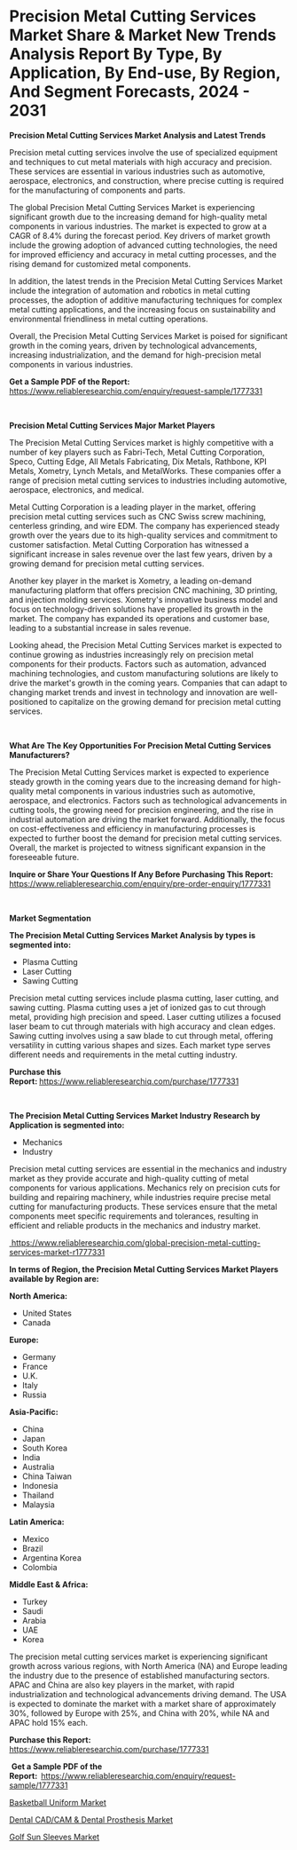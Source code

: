 <p><h1>Precision Metal Cutting Services Market Share & Market New Trends Analysis Report By Type, By Application, By End-use, By Region, And Segment Forecasts, 2024 - 2031</h1></p><p><strong>Precision Metal Cutting Services Market Analysis and Latest Trends</strong></p>
<p><p>Precision metal cutting services involve the use of specialized equipment and techniques to cut metal materials with high accuracy and precision. These services are essential in various industries such as automotive, aerospace, electronics, and construction, where precise cutting is required for the manufacturing of components and parts.</p><p>The global Precision Metal Cutting Services Market is experiencing significant growth due to the increasing demand for high-quality metal components in various industries. The market is expected to grow at a CAGR of 8.4% during the forecast period. Key drivers of market growth include the growing adoption of advanced cutting technologies, the need for improved efficiency and accuracy in metal cutting processes, and the rising demand for customized metal components.</p><p>In addition, the latest trends in the Precision Metal Cutting Services Market include the integration of automation and robotics in metal cutting processes, the adoption of additive manufacturing techniques for complex metal cutting applications, and the increasing focus on sustainability and environmental friendliness in metal cutting operations.</p><p>Overall, the Precision Metal Cutting Services Market is poised for significant growth in the coming years, driven by technological advancements, increasing industrialization, and the demand for high-precision metal components in various industries.</p></p>
<p><strong>Get a Sample PDF of the Report:&nbsp;</strong> <a href="https://www.reliableresearchiq.com/enquiry/request-sample/1777331">https://www.reliableresearchiq.com/enquiry/request-sample/1777331</a></p>
<p>&nbsp;</p>
<p><strong>Precision Metal Cutting Services Major Market Players</strong></p>
<p><p>The Precision Metal Cutting Services market is highly competitive with a number of key players such as Fabri-Tech, Metal Cutting Corporation, Speco, Cutting Edge, All Metals Fabricating, Dix Metals, Rathbone, KPI Metals, Xometry, Lynch Metals, and MetalWorks. These companies offer a range of precision metal cutting services to industries including automotive, aerospace, electronics, and medical.</p><p>Metal Cutting Corporation is a leading player in the market, offering precision metal cutting services such as CNC Swiss screw machining, centerless grinding, and wire EDM. The company has experienced steady growth over the years due to its high-quality services and commitment to customer satisfaction. Metal Cutting Corporation has witnessed a significant increase in sales revenue over the last few years, driven by a growing demand for precision metal cutting services.</p><p>Another key player in the market is Xometry, a leading on-demand manufacturing platform that offers precision CNC machining, 3D printing, and injection molding services. Xometry's innovative business model and focus on technology-driven solutions have propelled its growth in the market. The company has expanded its operations and customer base, leading to a substantial increase in sales revenue.</p><p>Looking ahead, the Precision Metal Cutting Services market is expected to continue growing as industries increasingly rely on precision metal components for their products. Factors such as automation, advanced machining technologies, and custom manufacturing solutions are likely to drive the market's growth in the coming years. Companies that can adapt to changing market trends and invest in technology and innovation are well-positioned to capitalize on the growing demand for precision metal cutting services.</p></p>
<p>&nbsp;</p>
<p><strong>What Are The Key Opportunities For Precision Metal Cutting Services Manufacturers?</strong></p>
<p><p>The Precision Metal Cutting Services market is expected to experience steady growth in the coming years due to the increasing demand for high-quality metal components in various industries such as automotive, aerospace, and electronics. Factors such as technological advancements in cutting tools, the growing need for precision engineering, and the rise in industrial automation are driving the market forward. Additionally, the focus on cost-effectiveness and efficiency in manufacturing processes is expected to further boost the demand for precision metal cutting services. Overall, the market is projected to witness significant expansion in the foreseeable future.</p></p>
<p><strong>Inquire or Share Your Questions If Any Before Purchasing This Report:</strong> <a href="https://www.reliableresearchiq.com/enquiry/pre-order-enquiry/1777331">https://www.reliableresearchiq.com/enquiry/pre-order-enquiry/1777331</a></p>
<p>&nbsp;</p>
<p><strong>Market Segmentation</strong></p>
<p><strong>The Precision Metal Cutting Services Market Analysis by types is segmented into:</strong></p>
<p><ul><li>Plasma Cutting</li><li>Laser Cutting</li><li>Sawing Cutting</li></ul></p>
<p><p>Precision metal cutting services include plasma cutting, laser cutting, and sawing cutting. Plasma cutting uses a jet of ionized gas to cut through metal, providing high precision and speed. Laser cutting utilizes a focused laser beam to cut through materials with high accuracy and clean edges. Sawing cutting involves using a saw blade to cut through metal, offering versatility in cutting various shapes and sizes. Each market type serves different needs and requirements in the metal cutting industry.</p></p>
<p><strong>Purchase this Report:&nbsp;</strong><a href="https://www.reliableresearchiq.com/purchase/1777331">https://www.reliableresearchiq.com/purchase/1777331</a></p>
<p>&nbsp;</p>
<p><strong>The Precision Metal Cutting Services Market Industry Research by Application is segmented into:</strong></p>
<p><ul><li>Mechanics</li><li>Industry</li></ul></p>
<p><p>Precision metal cutting services are essential in the mechanics and industry market as they provide accurate and high-quality cutting of metal components for various applications. Mechanics rely on precision cuts for building and repairing machinery, while industries require precise metal cutting for manufacturing products. These services ensure that the metal components meet specific requirements and tolerances, resulting in efficient and reliable products in the mechanics and industry market.</p></p>
<p><a href="https://www.reliableresearchiq.com/global-precision-metal-cutting-services-market-r1777331">&nbsp;https://www.reliableresearchiq.com/global-precision-metal-cutting-services-market-r1777331</a></p>
<p><strong>In terms of Region, the Precision Metal Cutting Services Market Players available by Region are:</strong></p>
<p>
    <p> <strong> North America: </strong>
        <ul>
            <li>United States</li>
            <li>Canada</li>
        </ul>
        </p> 
    <p> <strong> Europe: </strong>
        <ul>
            <li>Germany</li>
            <li>France</li>
            <li>U.K.</li>
            <li>Italy</li>
            <li>Russia</li>
        </ul>
        </p> 
    <p> <strong> Asia-Pacific: </strong>
        <ul>
            <li>China</li>
            <li>Japan</li>
            <li>South Korea</li>
            <li>India</li>
            <li>Australia</li>
            <li>China Taiwan</li>
            <li>Indonesia</li>
            <li>Thailand</li>
            <li>Malaysia</li>
        </ul>
        </p> 
    <p> <strong> Latin America: </strong>
        <ul>
            <li>Mexico</li>
            <li>Brazil</li>
            <li>Argentina Korea</li>
            <li>Colombia</li>
        </ul>
        </p> 
    <p> <strong> Middle East & Africa: </strong>
        <ul>
            <li>Turkey</li>
            <li>Saudi</li>
            <li>Arabia</li>
            <li>UAE</li>
            <li>Korea</li>
        </ul>
    </p>
    </p>
<p><p>The precision metal cutting services market is experiencing significant growth across various regions, with North America (NA) and Europe leading the industry due to the presence of established manufacturing sectors. APAC and China are also key players in the market, with rapid industrialization and technological advancements driving demand. The USA is expected to dominate the market with a market share of approximately 30%, followed by Europe with 25%, and China with 20%, while NA and APAC hold 15% each.</p></p>
<p><strong>Purchase this Report: </strong><a href="https://www.reliableresearchiq.com/purchase/1777331">https://www.reliableresearchiq.com/purchase/1777331</a></p>
<p>&nbsp;<strong>Get a Sample PDF of the Report:&nbsp;&nbsp;</strong><a href="https://www.reliableresearchiq.com/enquiry/request-sample/1777331">https://www.reliableresearchiq.com/enquiry/request-sample/1777331</a></p>
<p><strong></strong></p>
<p><p><a href="https://medium.com/@charityrice1939/basketball-uniform-market-size-share-analysis-growth-trends-forecast-2024-2031-43c70c68f50a">Basketball Uniform Market</a></p><p><a href="https://github.com/RichRobinson5/Market-Research-Report-List-6/blob/main/dental-cadcam-dental-prosthesis-market.md">Dental CAD/CAM & Dental Prosthesis Market</a></p><p><a href="https://medium.com/@tedbrakus/global-golf-sun-sleeves-market-sector-types-applications-market-player-strategies-regional-1550e57912fa">Golf Sun Sleeves Market</a></p></p>